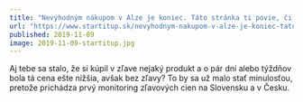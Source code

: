 ```yaml
---
title: "Nevýhodným nákupom v Alze je koniec. Táto stránka ti povie, či platíš za predražený produkt"
url: "https://www.startitup.sk/nevyhodnym-nakupom-v-alze-je-koniec-tato-stranka-ti-povie-ci-platis-za-predrazeny-produkt/"
published: 2019-11-09
image: 2019-11-09-startitup.jpg
---
```


Aj tebe sa stalo, že si kúpil v&nbsp;zľave nejaký produkt a o&nbsp;pár dní alebo týždňov bola tá cena ešte nižšia, avšak bez zľavy? To by sa už malo stať minulosťou, pretože prichádza prvý monitoring zľavových cien na Slovensku a v&nbsp;Česku.